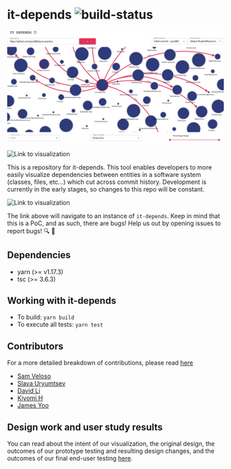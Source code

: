 # it-depends ![build-status](https://gitlab.com/jamesyoo/it-depends/badges/master/build.svg)

![viz-screenshot](./media/it-depends-viz.png)

![Link to visualization](https://daviidli.github.io/it-depends-vis/)


This is a repository for it-depends. This tool enables developers to more easily visualize dependencies between
entities in a software system (classes, files, etc...) which cut across commit history. Development is currently in the 
early stages, so changes to this repo will be constant.


![Link to visualization](https://daviidli.github.io/it-depends-vis/)

The link above will navigate to an instance of `it-depends`. Keep in mind that this is a PoC, and as such, there are bugs! Help us out by opening issues to report bugs! 🔍 🐛

## Dependencies
* yarn (>= v1.17.3)
* tsc (>= 3.6.3)

## Working with it-depends
* To build: `yarn build`
* To execute all tests: `yarn test`

## Contributors

For a more detailed breakdown of contributions, please read [here](./contributors.md)

* [Sam Veloso](https://github.com/scveloso)
* [Slava Uryumtsev](https://github.com/uslava77)
* [David Li](https://github.com/daviidli)
* [Kiyomi H](https://github.com/kiyomih)
* [James Yoo](https://github.com/jyoo980)

## Design work and user study results

You can read about the intent of our visualization, the original design, the outcomes of our prototype testing and resulting design changes, and the outcomes of our final end-user testing [here](./writeup.md). 
